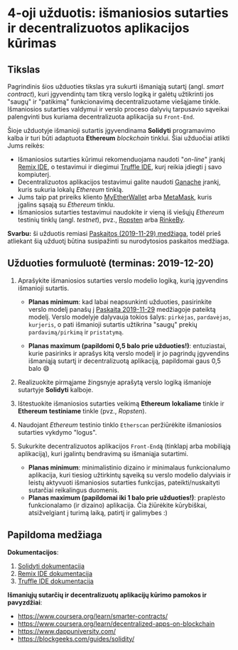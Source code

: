 # 4-oji užduotis: išmaniosios sutarties ir decentralizuotos aplikacijos kūrimas 

## Tikslas

Pagrindinis šios užduoties tikslas yra sukurti išmaniąją sutartį (angl. *smart contract*), kuri įgyvendintų tam tikrą verslo logiką ir galėtų užtikrinti jos "saugų" ir "patikimą" funkcionavimą decentralizuotame viešąjame tinkle. Išmaniosios sutarties valdymui ir verslo proceso dalyvių tarpusavio sąveikai palengvinti bus kuriama decentralizuota aplikacija su `Front-End`.

Šioje užduotyje išmanioji sutartis įgyvendinama **Solidyti** programavimo kalba ir turi būti adaptuota **Ethereum** *blockchain* tinklui. Šiai užduočiai atlikti Jums reikės:
 - Išmaniosios sutarties kūrimui rekomenduojama naudoti "*on-line*" įrankį [Remix IDE](https://remix.ethereum.org/), o testavimui ir diegimui [Truffle IDE](https://www.trufflesuite.com/), kurį reikia įdiegti į savo kompiuterį. 
 - Decentralizuotos aplikacijos testavimui galite naudoti [Ganache](https://www.trufflesuite.com/ganache) įrankį, kuris sukuria lokalų *Ethereum* tinklą. 
 - Jums taip pat prireiks kliento [MyEtherWallet](https://www.myetherwallet.com/) arba [MetaMask](https://metamask.io/), kuris įgalins sąsają su *Ethereum* tinklu.
 - Išmaniosios sutarties testavimui naudokite ir vieną iš viešųjų *Ethereum* testinių tinklų (angl. *testnet*), pvz., [Ropsten](https://ropsten.etherscan.io/) arba [RinkeBy](https://www.rinkeby.io/).

**Svarbu:** ši užduotis remiasi [Paskaitos (2019-11-29) medžiaga](https://github.com/blockchain-group/Blockchain-technologijos/blob/master/paskaitos/paskaita-ismanioji_sutartis.md), todėl prieš atliekant šią užduotį būtina susipažinti su nurodytosios paskaitos medžiaga. 

## Užduoties formuluotė (terminas: 2019-12-20)

1. Aprašykite išmaniosios sutarties verslo modelio logiką, kurią įgyvendins išmanioji sutartis. 

   - **Planas minimum**: kad labai neapsunkinti užduoties, pasirinkite verslo modelį panašų į [Paskaita 2019-11-29](https://github.com/blockchain-group/Blockchain-technologijos/blob/master/paskaitos/paskaita-ismanioji_sutartis.md) medžiagoje pateiktą modelį. Verslo modelyje dalyvauja tokios šalys: `pirkėjas`, `pardavėjas`, `kurjeris`, o pati išmanioji sutartis užtikrina "saugų" prekių `pardavimą/pirkimą` ir `pristatymą`.  

   - **Planas maximum (papildomi 0,5 balo prie užduoties!)**: entuziastai, kurie pasirinks ir aprašys kitą verslo modelį ir jo pagrindų įgyvendins išmaniąją sutartį ir decentralizuotą aplikaciją, papildomai gaus 0,5 balo :smile:

2. Realizuokite pirmąjame žingsnyje aprašytą verslo logiką išmanioje sutartyje **Solidyti** kalboje.

3. Ištestuokite išmaniosios sutarties veikimą **Ethereum** **lokaliame** tinkle ir **Ethereum** **testiniame** tinkle  (pvz., *Ropsten*). 
4. Naudojant *Ethereum* testinio tinklo  `Etherscan` peržiūrėkite išmaniosios sutarties vykdymo "logus".
5. Sukurkite decentralizuotos aplikacijos `Front-End`ą (tinklapį arba mobiliąją aplikaciją), kuri įgalintų bendravimą su išmaniąja sutartimi. 
   - **Planas minimum**: minimalistinio dizaino ir minimalaus funkcionalumo aplikacija, kuri tiesiog užtirkintų sąveiką su verslo modelio dalyviais ir leistų aktyvuoti išmaniosios sutarties funkcijas, pateikti/nuskaityti sutarčiai reikalingus duomenis.
   - **Planas maximum (papildomai iki 1 balo prie užduoties!)**: praplėsto funkcionalamo (ir dizaino) aplikacija. Čia žiūrėkite kūrybiškai, atsižvelgiant į turimą laiką, patirtį ir galimybes :)

## Papildoma medžiaga

**Dokumentacijos**:

1. [Solidyti dokumentacija](https://solidity.readthedocs.io/en/v0.5.13/)
2. [Remix IDE dokumentacija](https://remix-ide.readthedocs.io/en/latest/)
3. [Truffle IDE dokumentacija](https://www.trufflesuite.com/docs)

**Išmaniųjų sutarčių ir decentralizuotų aplikacijų kūrimo pamokos ir pavyzdžiai**:

- <https://www.coursera.org/learn/smarter-contracts/>
- <https://www.coursera.org/learn/decentralized-apps-on-blockchain>
-  <https://www.dappuniversity.com/>
- <https://blockgeeks.com/guides/solidity/>
